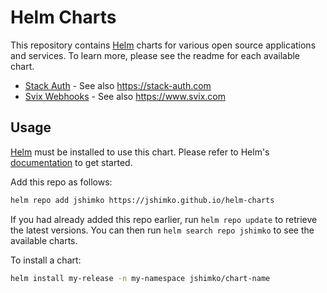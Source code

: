 # Helm Charts

This repository contains [Helm](https://helm.sh/) charts for various open source applications and services. To learn more, please see the readme for each available chart.

- [Stack Auth](./charts/stack-auth/) - See also <https://stack-auth.com>
- [Svix Webhooks](./charts/svix/) - See also <https://www.svix.com>

## Usage

[Helm](https://helm.sh) must be installed to use this chart. Please refer to
Helm's [documentation](https://helm.sh/docs) to get started.

Add this repo as follows:

```sh
helm repo add jshimko https://jshimko.github.io/helm-charts
```

If you had already added this repo earlier, run `helm repo update` to retrieve
the latest versions. You can then run `helm search repo
jshimko` to see the available charts.

To install a chart:

```sh
helm install my-release -n my-namespace jshimko/chart-name
```
